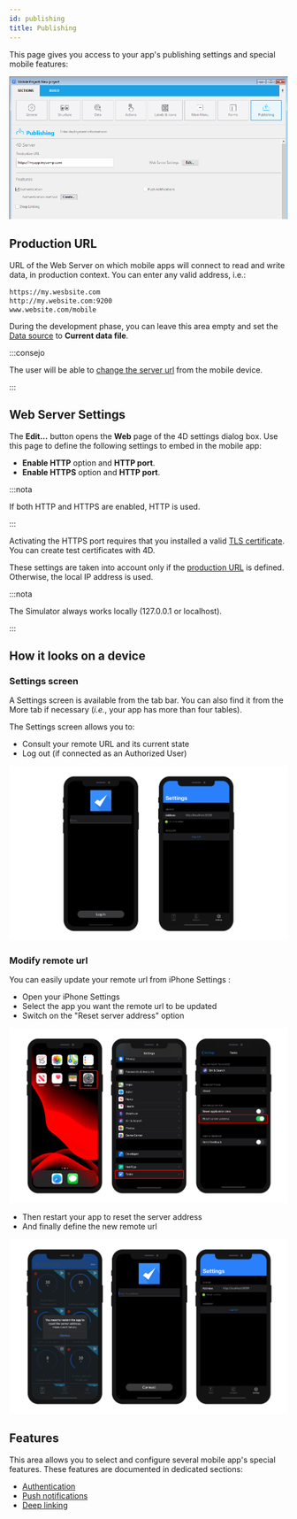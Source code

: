 ```yaml
---
id: publishing
title: Publishing
---
```


This page gives you access to your app's publishing settings and special mobile features:


![Publishing section](img/publishing.png)


## Production URL

URL of the Web Server on which mobile apps will connect to read and write data, in production context. You can enter any valid address, i.e.:

```
https://my.wesbsite.com
http://my.website.com:9200
www.website.com/mobile
```

During the development phase, you can leave this area empty and set the [Data source](data.md) to **Current data file**.

:::consejo

The user will be able to [change the server url](#modify-remote-url) from the mobile device.

:::



## Web Server Settings

The **Edit...** button opens the **Web** page of the 4D settings dialog box. Use this page to define the following settings to embed in the mobile app:

- **Enable HTTP** option and **HTTP port**.
- **Enable HTTPS** option and **HTTP port**.

:::nota

If both HTTP and HTTPS are enabled, HTTP is used.

:::

Activating the HTTPS port requires that you installed a valid [TLS certificate](https://developer.4d.com/docs/en/Admin/tls.html). You can create test certificates with 4D.

These settings are taken into account only if the [production URL](#production-url) is defined. Otherwise, the local IP address is used.

:::nota

The Simulator always works locally (127.0.0.1 or localhost).

:::

## How it looks on a device

### Settings screen

A Settings screen is available from the tab bar. You can also find it from the More tab if necessary (*i.e.*, your app has more than four tables).

The Settings screen allows you to:

* Consult your remote URL and its current state
* Log out (if connected as an Authorized User)

![Login & Settings screen](img/Login-Settings-screen-Publishing-section-4D-for-iOS.png)


### Modify remote url

You can easily update your remote url from iPhone Settings :

* Open your iPhone Settings
* Select the app you want the remote url to be updated
* Switch on the "Reset server address" option

![Reset remote url](img/Reset-remote-url.png)

* Then restart your app to reset the server address
* And finally define the new remote url

![Update remote url](img/Update-remote-url.png)


## Features

This area allows you to select and configure several mobile app's special features. These features are documented in dedicated sections:

- [Authentication](../special-features/authentication.md)
- [Push notifications](../special-features/push-notification.md)
- [Deep linking](../special-features/deep-linking)


